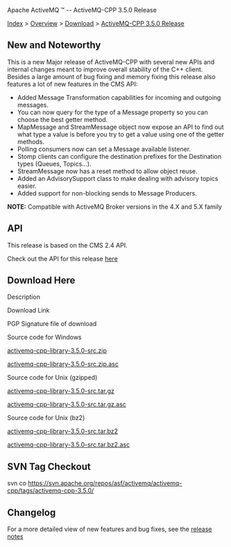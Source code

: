 Apache ActiveMQ ™ -- ActiveMQ-CPP 3.5.0 Release 

[Index](index.html) > [Overview](overview.html) > [Download](download.html) > [ActiveMQ-CPP 3.5.0 Release](activemq-cpp-350-release.html)

New and Noteworthy
------------------

This is a new Major release of ActiveMQ-CPP with several new APIs and internal changes meant to improve overall stability of the C++ client. Besides a large amount of bug fixing and memory fixing this release also features a lot of new features in the CMS API:

*   Added Message Transformation capabilities for incoming and outgoing messages.
*   You can now query for the type of a Message property so you can choose the best getter method.
*   MapMessage and StreamMessage object now expose an API to find out what type a value is before you try to get a value using one of the getter methods.
*   Polling consumers now can set a Message available listener.
*   Stomp clients can configure the destination prefixes for the Destination types (Queues, Topics...).
*   StreamMessage now has a reset method to allow object reuse.
*   Added an AdvisorySupport class to make dealing with advisory topics easier.
*   Added support for non-blocking sends to Message Producers.

  

**NOTE:** Compatible with ActiveMQ Broker versions in the 4.X and 5.X family

API
---

This release is based on the CMS 2.4 API.

Check out the API for this release [here](http://activemq.apache.org/cms/api_docs/activemqcpp-3.4.0/html)

Download Here
-------------

Description

Download Link

PGP Signature file of download

Source code for Windows

[activemq-cpp-library-3.5.0-src.zip](http://www.apache.org/dyn/closer.cgi/activemq/activemq-cpp/source/activemq-cpp-library-3.5.0-src.zip)

[activemq-cpp-library-3.5.0-src.zip.asc](http://www.apache.org/dist/activemq/activemq-cpp/source/activemq-cpp-library-3.5.0-src.zip.asc)

Source code for Unix (gzipped)

[activemq-cpp-library-3.5.0-src.tar.gz](http://www.apache.org/dyn/closer.cgi/activemq/activemq-cpp/source/activemq-cpp-library-3.5.0-src.tar.gz)

[activemq-cpp-library-3.5.0-src.tar.gz.asc](http://www.apache.org/dist/activemq/activemq-cpp/source/activemq-cpp-library-3.5.0-src.tar.gz.asc)

Source code for Unix (bz2)

[activemq-cpp-library-3.5.0-src.tar.bz2](http://www.apache.org/dyn/closer.cgi/activemq/activemq-cpp/source/activemq-cpp-library-3.5.0-src.tar.bz2)

[activemq-cpp-library-3.5.0-src.tar.bz2.asc](http://www.apache.org/dist/activemq/activemq-cpp/source/activemq-cpp-library-3.5.0-src.tar.bz2.asc)

SVN Tag Checkout
----------------

svn co https://svn.apache.org/repos/asf/activemq/activemq-cpp/tags/activemq-cpp-3.5.0/

Changelog
---------

For a more detailed view of new features and bug fixes, see the [release notes](https://issues.apache.org/jira/secure/ReleaseNote.jspa?projectId=12311207&styleName=Html&version=12316380)

